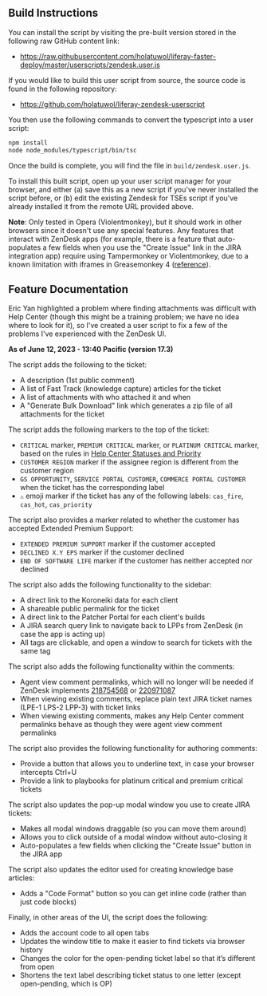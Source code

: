 ## Build Instructions

You can install the script by visiting the pre-built version stored in the following raw GitHub content link:

- https://raw.githubusercontent.com/holatuwol/liferay-faster-deploy/master/userscripts/zendesk.user.js

If you would like to build this user script from source, the source code is found in the following repository:

- https://github.com/holatuwol/liferay-zendesk-userscript

You then use the following commands to convert the typescript into a user script:

```bash
npm install
node node_modules/typescript/bin/tsc
```

Once the build is complete, you will find the file in `build/zendesk.user.js`.

To install this built script, open up your user script manager for your browser, and either (a) save this as a new script if you've never installed the script before, or (b) edit the existing Zendesk for TSEs script if you've already installed it from the remote URL provided above.

**Note**: Only tested in Opera (Violentmonkey), but it should work in other browsers since it doesn't use any special features. Any features that interact with ZenDesk apps (for example, there is a feature that auto-populates a few fields when you use the "Create Issue" link in the JIRA integration app) require using Tampermonkey or Violentmonkey, due to a known limitation with iframes in Greasemonkey 4 ([reference](https://github.com/greasemonkey/greasemonkey/issues/2574)).

## Feature Documentation

Eric Yan highlighted a problem where finding attachments was difficult with Help Center (though this might be a training problem; we have no idea where to look for it), so I've created a user script to fix a few of the problems I've experienced with the ZenDesk UI.

**As of June 12, 2023 - 13:40 Pacific (version 17.3)**

The script adds the following to the ticket:

- A description (1st public comment)
- A list of Fast Track (knowledge capture) articles for the ticket
- A list of attachments with who attached it and when
- A "Generate Bulk Download" link which generates a zip file of all attachments for the ticket

The script adds the following markers to the top of the ticket:

- `CRITICAL` marker, `PREMIUM CRITICAL` marker, or `PLATINUM CRITICAL` marker, based on the rules in [Help Center Statuses and Priority](https://liferay.atlassian.net/wiki/spaces/SUPPORT/pages/1741783196/Help+Center+Statuses+and+Priorities)
- `CUSTOMER REGION` marker if the assignee region is different from the customer region
- `GS OPPORTUNITY`, `SERVICE PORTAL CUSTOMER`, `COMMERCE PORTAL CUSTOMER` when the ticket has the corresponding label
- `⚠️` emoji marker if the ticket has any of the following labels: `cas_fire`, `cas_hot`, `cas_priority`

The script also provides a marker related to whether the customer has accepted Extended Premium Support:

- `EXTENDED PREMIUM SUPPORT` marker if the customer accepted
- `DECLINED X.Y EPS` marker if the customer declined
- `END OF SOFTWARE LIFE` marker if the customer has neither accepted nor declined

The script also adds the following functionality to the sidebar:

- A direct link to the Koroneiki data for each client
- A shareable public permalink for the ticket
- A direct link to the Patcher Portal for each client's builds
- A JIRA search query link to navigate back to LPPs from ZenDesk (in case the app is acting up)
- All tags are clickable, and open a window to search for tickets with the same tag

The script also adds the following functionality within the comments:

- Agent view comment permalinks, which will no longer will be needed if ZenDesk implements [218754568](https://support.zendesk.com/hc/en-us/community/posts/218754568-Permalinks-to-ZenDesk-comments) or [220971087](https://support.zendesk.com/hc/en-us/community/posts/220971087-Provide-a-way-to-add-deep-or-permanent-links-to-specific-comments-in-a-Ticket)
- When viewing existing comments, replace plain text JIRA ticket names (LPE-1 LPS-2 LPP-3) with ticket links
- When viewing existing comments, makes any Help Center comment permalinks behave as though they were agent view comment permalinks

The script also provides the following functionality for authoring comments:

- Provide a button that allows you to underline text, in case your browser intercepts Ctrl+U
- Provide a link to playbooks for platinum critical and premium critical tickets

The script also updates the pop-up modal window you use to create JIRA tickets:

- Makes all modal windows draggable (so you can move them around)
- Allows you to click outside of a modal window without auto-closing it
- Auto-populates a few fields when clicking the "Create Issue" button in the JIRA app

The script also updates the editor used for creating knowledge base articles:

- Adds a "Code Format" button so you can get inline code (rather than just code blocks)

Finally, in other areas of the UI, the script does the following:

- Adds the account code to all open tabs
- Updates the window title to make it easier to find tickets via browser history
- Changes the color for the open-pending ticket label so that it’s different from open
- Shortens the text label describing ticket status to one letter (except open-pending, which is OP)